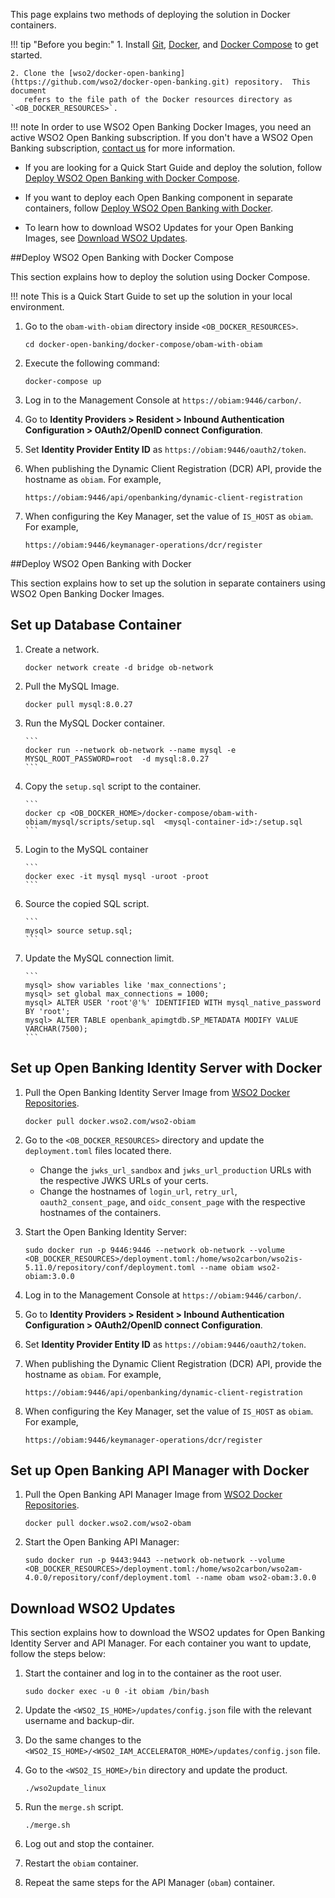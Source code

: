 This page explains two methods of deploying the solution in Docker containers. 

!!! tip "Before you begin:"
    1. Install [Git](https://git-scm.com/book/en/v2/Getting-Started-Installing-Git),
       [Docker](https://www.docker.com/products/docker-desktop/), and
       [Docker Compose](https://docs.docker.com/compose/install/#install-compose) to get started.

    2. Clone the [wso2/docker-open-banking](https://github.com/wso2/docker-open-banking.git) repository.  This document 
       refers to the file path of the Docker resources directory as `<OB_DOCKER_RESOURCES>`.

!!! note
    In order to use WSO2 Open Banking Docker Images, you need an active WSO2 Open Banking subscription. If you don't
    have a WSO2 Open Banking subscription, [contact us](https://wso2.com/solutions/financial/open-banking/#contact)
    for more information.

  - If you are looking for a Quick Start Guide and deploy the solution, follow 
  [Deploy WSO2 Open Banking with Docker Compose](#deploy-wso2-open-banking-with-docker-compose).

  - If you want to deploy each Open Banking component in separate containers, follow 
  [Deploy WSO2 Open Banking with Docker](#deploy-wso2-open-banking-with-docker).

  - To learn how to download WSO2 Updates for your Open Banking Images, see [Download WSO2 Updates](#download-wso2-updates).

##Deploy WSO2 Open Banking with Docker Compose

This section explains how to deploy the solution using Docker Compose. 

!!! note 
    This is a Quick Start Guide to set up the solution in your local environment.

1. Go to the `obam-with-obiam` directory inside `<OB_DOCKER_RESOURCES>`.

    ``` 
    cd docker-open-banking/docker-compose/obam-with-obiam
    ```

2. Execute the following command:

    ``` 
    docker-compose up
    ```

3. Log in to the Management Console at `https://obiam:9446/carbon/`.

4. Go to **Identity Providers > Resident > Inbound Authentication Configuration > OAuth2/OpenID connect Configuration**.

5. Set **Identity Provider Entity ID** as `https://obiam:9446/oauth2/token`.

6. When publishing the Dynamic Client Registration (DCR) API, provide the hostname as `obiam`. For example,

    ```
    https://obiam:9446/api/openbanking/dynamic-client-registration
    ```

7. When configuring the Key Manager, set the value of `IS_HOST` as `obiam`. For example,

    ``` 
    https://obiam:9446/keymanager-operations/dcr/register
    ```

##Deploy WSO2 Open Banking with Docker

 This section explains how to set up the solution in separate containers using WSO2 Open Banking Docker Images.

## Set up Database Container

1. Create a network.

    ```shell
    docker network create -d bridge ob-network
    ```

2. Pull the MySQL Image.

    ```shell
    docker pull mysql:8.0.27
    ```
   
3. Run the MySQL Docker container.

       ``` 
       docker run --network ob-network --name mysql -e MYSQL_ROOT_PASSWORD=root  -d mysql:8.0.27
       ```

4. Copy the `setup.sql` script to the container.

       ```  
       docker cp <OB_DOCKER_HOME>/docker-compose/obam-with-obiam/mysql/scripts/setup.sql  <mysql-container-id>:/setup.sql
       ```

5. Login to the MySQL container

       ```  
       docker exec -it mysql mysql -uroot -proot
       ```

6. Source the copied SQL script.

       ``` 
       mysql> source setup.sql;
       ```

7. Update the MySQL connection limit.

       ``` 
       mysql> show variables like 'max_connections';
       mysql> set global max_connections = 1000;
       mysql> ALTER USER 'root'@'%' IDENTIFIED WITH mysql_native_password BY 'root';
       mysql> ALTER TABLE openbank_apimgtdb.SP_METADATA MODIFY VALUE VARCHAR(7500);
       ```

## Set up Open Banking Identity Server with Docker

1. Pull the Open Banking Identity Server Image from [WSO2 Docker Repositories](https://docker.wso2.com/tags.php?repo=wso2-obiam).

    ```shell
    docker pull docker.wso2.com/wso2-obiam
    ```
   
2. Go to the `<OB_DOCKER_RESOURCES>` directory and update the `deployment.toml` files located there.

   - Change the `jwks_url_sandbox` and `jwks_url_production` URLs with the respective JWKS URLs of your certs.
   - Change the hostnames of `login_url`, `retry_url`, `oauth2_consent_page`, and `oidc_consent_page` 
     with the respective hostnames of the containers.

3. Start the Open Banking Identity Server:

    ``` 
    sudo docker run -p 9446:9446 --network ob-network --volume <OB_DOCKER_RESOURCES>/deployment.toml:/home/wso2carbon/wso2is-5.11.0/repository/conf/deployment.toml --name obiam wso2-obiam:3.0.0
    ```

4. Log in to the Management Console at `https://obiam:9446/carbon/`.

5. Go to **Identity Providers > Resident > Inbound Authentication Configuration > OAuth2/OpenID connect Configuration**.

6. Set **Identity Provider Entity ID** as `https://obiam:9446/oauth2/token`.

7. When publishing the Dynamic Client Registration (DCR) API, provide the hostname as `obiam`. For example,

    ```
    https://obiam:9446/api/openbanking/dynamic-client-registration
    ```

8. When configuring the Key Manager, set the value of `IS_HOST` as `obiam`. For example,

    ``` 
    https://obiam:9446/keymanager-operations/dcr/register
    ```

## Set up Open Banking API Manager with Docker

1. Pull the Open Banking API Manager Image from [WSO2 Docker Repositories](https://docker.wso2.com/tags.php?repo=wso2-obam).

    ```shell
    docker pull docker.wso2.com/wso2-obam
    ```

2. Start the Open Banking API Manager:

    ``` 
    sudo docker run -p 9443:9443 --network ob-network --volume <OB_DOCKER_RESOURCES>/deployment.toml:/home/wso2carbon/wso2am-4.0.0/repository/conf/deployment.toml --name obam wso2-obam:3.0.0
    ```

## Download WSO2 Updates

This section explains how to download the WSO2 updates for Open Banking Identity Server and API Manager. For each 
container you want to update, follow the steps below:

1. Start the container and log in to the container as the root user.

    ```
    sudo docker exec -u 0 -it obiam /bin/bash
    ```

2. Update the `<WSO2_IS_HOME>/updates/config.json` file with the relevant username and backup-dir.
3. Do the same changes to the `<WSO2_IS_HOME>/<WSO2_IAM_ACCELERATOR_HOME>/updates/config.json` file.
4. Go to the `<WSO2_IS_HOME>/bin` directory and update the product.

      ``` 
      ./wso2update_linux 
      ```

5. Run the `merge.sh` script.

     ``` shell 
     ./merge.sh
     ```

6. Log out and stop the container.

7. Restart the `obiam` container.

8. Repeat the same steps for the API Manager (`obam`) container.

 



